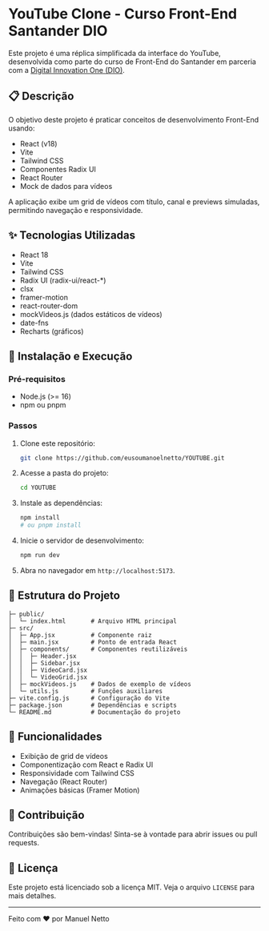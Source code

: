 # YouTube Clone - Curso Front-End Santander DIO

Este projeto é uma réplica simplificada da interface do YouTube, desenvolvida como parte do curso de Front-End do Santander em parceria com a [Digital Innovation One (DIO)](https://www.dio.me/).

## 📋 Descrição

O objetivo deste projeto é praticar conceitos de desenvolvimento Front-End usando:

- React (v18)
- Vite
- Tailwind CSS
- Componentes Radix UI
- React Router
- Mock de dados para vídeos

A aplicação exibe um grid de vídeos com título, canal e previews simuladas, permitindo navegação e responsividade.

## ✨ Tecnologias Utilizadas

- React 18
- Vite
- Tailwind CSS
- Radix UI (radix-ui/react-*)
- clsx
- framer-motion
- react-router-dom
- mockVideos.js (dados estáticos de vídeos)
- date-fns
- Recharts (gráficos)

## 🚀 Instalação e Execução

### Pré-requisitos

- Node.js (>= 16)
- npm ou pnpm

### Passos

1. Clone este repositório:

   ```bash
   git clone https://github.com/eusoumanoelnetto/YOUTUBE.git
   ```

2. Acesse a pasta do projeto:

   ```bash
   cd YOUTUBE
   ```

3. Instale as dependências:

   ```bash
   npm install
   # ou pnpm install
   ```

4. Inicie o servidor de desenvolvimento:

   ```bash
   npm run dev
   ```

5. Abra no navegador em `http://localhost:5173`.

## 📁 Estrutura do Projeto

```plaintext
├─ public/
│  └─ index.html       # Arquivo HTML principal
├─ src/
│  ├─ App.jsx          # Componente raiz
│  ├─ main.jsx         # Ponto de entrada React
│  ├─ components/      # Componentes reutilizáveis
│  │  ├─ Header.jsx
│  │  ├─ Sidebar.jsx
│  │  ├─ VideoCard.jsx
│  │  └─ VideoGrid.jsx
│  ├─ mockVideos.js    # Dados de exemplo de vídeos
│  └─ utils.js         # Funções auxiliares
├─ vite.config.js      # Configuração do Vite
├─ package.json        # Dependências e scripts
└─ README.md           # Documentação do projeto
```

## 🎯 Funcionalidades

- Exibição de grid de vídeos
- Componentização com React e Radix UI
- Responsividade com Tailwind CSS
- Navegação (React Router)
- Animações básicas (Framer Motion)

## 🤝 Contribuição

Contribuições são bem-vindas! Sinta-se à vontade para abrir issues ou pull requests.

## 📄 Licença

Este projeto está licenciado sob a licença MIT. Veja o arquivo `LICENSE` para mais detalhes.

---

Feito com ❤️ por Manuel Netto
